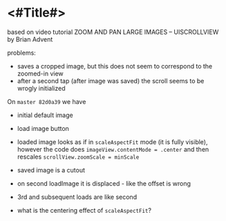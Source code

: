 #  <#Title#>

based on video tutorial ZOOM AND PAN LARGE IMAGES – UISCROLLVIEW by Brian Advent

problems:

- saves a cropped image, but this does not seem to correspond to the zoomed-in view
- after a second tap (after image was saved) the scroll seems to be wrogly initialized

On `master 82d0a39` we have

- initial default image
- load image button
- loaded image looks as if in `scaleAspectFit` mode (it is fully visible), however the code does `imageView.contentMode = .center` and then rescales `scrollView.zoomScale = minScale` 
- saved image is a cutout
- on second loadImage it is displaced - like the offset is wrong
- 3rd and subsequent loads are like second

- what is the centering effect of `scaleAspectFit`?
